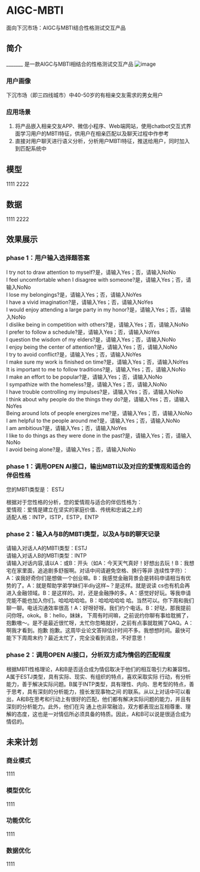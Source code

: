 # AIGC-MBTI
面向下沉市场：AIGC与MBTI结合性格测试交互产品

## 简介
_______ 是一款AIGC与MBTI相结合的性格测试交互产品
![image](https://github.com/Semi-Hacker/AIGC-MBTI/assets/138411034/91783d1f-346a-43d8-bae5-62d61b1c0dde)

### 用户画像
下沉市场（即三四线城市）中40-50岁的有相亲交友需求的男女用户
### 应用场景
1. 将产品嵌入相亲交友APP、微信小程序、Web端网站，使用chatbot交互式界面学习用户的MBTI特征，供用户在相亲匹配以及聊天过程中作参考
2. 直接对用户聊天进行语义分析，分析用户MBTI特征，推送给用户，同时加入到匹配系统中

## 模型
1111
2222


## 数据
1111
2222


## 效果展示
### phase 1：用户输入选择题答案  
I try not to draw attention to myself?是，请输入Yes；否，请输入NoNo  
I feel uncomfortable when I disagree with someone?是，请输入Yes；否，请输入NoNo  
I lose my belongings?是，请输入Yes；否，请输入NoYes  
I have a vivid imagination?是，请输入Yes；否，请输入NoYes  
I would enjoy attending a large party in my honor?是，请输入Yes；否，请输入NoNo  
I dislike being in competition with others?是，请输入Yes；否，请输入NoNo  
I prefer to follow a schedule?是，请输入Yes；否，请输入NoYes  
I question the wisdom of my elders?是，请输入Yes；否，请输入NoNo  
I enjoy being the center of attention?是，请输入Yes；否，请输入NoNo  
I try to avoid conflict?是，请输入Yes；否，请输入NoYes  
I make sure my work is finished on time?是，请输入Yes；否，请输入NoYes  
It is important to me to follow traditions?是，请输入Yes；否，请输入NoNo  
I make an effort to be popular?是，请输入Yes；否，请输入NoNo  
I sympathize with the homeless?是，请输入Yes；否，请输入NoNo  
I have trouble controlling my impulses?是，请输入Yes；否，请输入NoNo  
I think about why people do the things they do?是，请输入Yes；否，请输入NoYes  
Being around lots of people energizes me?是，请输入Yes；否，请输入NoNo  
I am helpful to the people around me?是，请输入Yes；否，请输入NoNo  
I am ambitious?是，请输入Yes；否，请输入NoYes  
I like to do things as they were done in the past?是，请输入Yes；否，请输入NoNo  
I avoid being alone?是，请输入Yes；否，请输入NoNo  
### phase 1：调用OPEN AI接口，输出MBTI以及对应的爱情观和适合的伴侣性格  
您的MBTI类型是： ESTJ  
  
根据对于您性格的分析，您的爱情观与适合的伴侣性格为：  
爱情观：爱情是建立在坚实的家庭价值、传统和忠诚之上的  
适配人格：INTP，ISTP，ESTP，ENTP  
### phase 2：输入A与B的MBTI类型，以及A与B的聊天记录  
请输入对话人A的MBTI类型：ESTJ  
请输入对话人B的MBTI类型：INTP  
请输入对话内容,请以A：或B：开头（如A：今天天气真好！好想出去玩！B：我想宅在家里面，追追剧多舒服啊。对话中间请避免空格、换行等非
连续性字符）：  
A：诶我好奇你们是想做一个创业嘛。B：我感觉金融背景会是转码申请相当有优势的了。A：就是帮助学弟学妹们半diy这样~？是这样。就是说读
cs也有机会再进入金融领域。B：是这样的。对，还是金融挣的多。A：感觉好好玩。等我申请完能不能也加入你们。哈哈哈哈哈。B：哈哈哈哈哈
哈。当然可以。你下周和我们聊一聊。电话沟通效率很高！A：好呀好呀。我们约个电话。B：好哒，那我提前问你呀。okok。B：hello，妹妹， 
下周有时间嘛，之前说约你聊有事给耽搁了，抱歉嗷～。是不是最近很忙呀，太忙你忽略就好，之前有点事就耽搁了QAQ。A：啊我才看到。抱歉 
抱歉。这周毕业论文答辩估计时间不多。我想想时间。最快可能下下周周末约？最近太忙了，完全没看到消息，不好意思！  
### phase 2：调用OPEN AI接口，分析双方成为情侣的匹配程度  
根据MBTI性格理论，A和B是否适合成为情侣取决于他们的相互吸引力和兼容性。A属于ESTJ类型，具有实际、现实、有组织的特点，喜欢采取实际
行动，有分析能力，善于解决实际问题。B属于INTP类型，具有理性、内向、思考型的特点，善于思考，具有深刻的分析能力，擅长发现事物之间
的联系。从以上对话中可以看出，A和B在思考和行动上有很好的匹配，他们都有解决实际问题的能力，并且有深刻的分析能力。此外，他们在沟 
通上也非常融洽，双方都表现出互相尊重、理解的态度，这也是一对情侣所必须具备的特质。因此，A和B可以说是很适合成为情侣的。

## 未来计划
### 商业模式
1111

### 模型优化
1111

### 功能优化
1111

### 数据优化
1111
